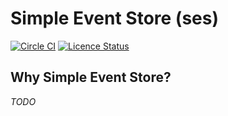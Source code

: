 # Simple Event Store (ses)

[![Circle CI](https://circleci.com/gh/mycordaapp/simple-event-store.svg?style=shield)](https://circleci.com/gh/mycordaapp/simple-event-store)
[![Licence Status](https://img.shields.io/github/license/mycordaapp/simple-event-store)](https://github.com/mycordaapp/simple-event-store/blob/master/licence.txt)


## Why Simple Event Store?

_TODO_ 
